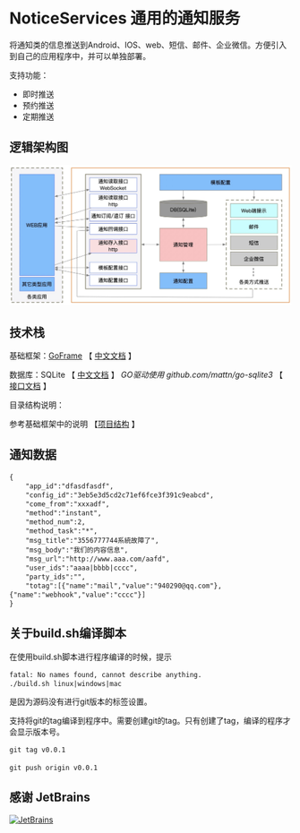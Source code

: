 # NoticeServices 通用的通知服务


将通知类的信息推送到Android、IOS、web、短信、邮件、企业微信。方便引入到自己的应用程序中，并可以单独部署。

支持功能：

- 即时推送
- 预约推送
- 定期推送

## 逻辑架构图

![design01](document/design01.jpg)


## 技术栈

基础框架：[GoFrame](https://github.com/gogf/gf) 【 [中文文档](https://goframe.org/index) 】

数据库：SQLite   【 [中文文档](https://doc.yonyoucloud.com/doc/wiki/project/sqlite/sqlite-intro.html) 】      *GO驱动使用  github.com/mattn/go-sqlite3* 【 [接口文档](https://godoc.org/github.com/mattn/go-sqlite3) 】

目录结构说明：

参考基础框架中的说明 【[项目结构](https://itician.org/pages/viewpage.action?pageId=3670259#id-%E6%96%B0%E5%BB%BA%E9%A1%B9%E7%9B%AE-%E9%A1%B9%E7%9B%AE%E7%BB%93%E6%9E%84) 】


## 通知数据

```
{
    "app_id":"dfasdfasdf",
    "config_id":"3eb5e3d5cd2c71ef6fce3f391c9eabcd",
    "come_from":"xxxadf",
    "method":"instant",
    "method_num":2,
    "method_task":"*",
    "msg_title":"3556777744系統故障了",
    "msg_body":"我们的内容信息",
    "msg_url":"http://www.aaa.com/aafd",
    "user_ids":"aaaa|bbbb|cccc",
    "party_ids":"",
    "totag":[{"name":"mail","value":"940290@qq.com"},{"name":"webhook","value":"cccc"}]
}
```


## 关于build.sh编译脚本

在使用build.sh脚本进行程序编译的时候，提示
```
fatal: No names found, cannot describe anything.
./build.sh linux|windows|mac

```
是因为源码没有进行git版本的标签设置。

支持将git的tag编译到程序中。需要创建git的tag。只有创建了tag，编译的程序才会显示版本号。

```
git tag v0.0.1

git push origin v0.0.1
```



## 感谢 JetBrains

<a href="https://www.jetbrains.com/?from=Mybatis-PageHelper" target="_blank">
<img src="https://user-images.githubusercontent.com/1787798/69898077-4f4e3d00-138f-11ea-81f9-96fb7c49da89.png" alt="JetBrains" height="200"/></a>